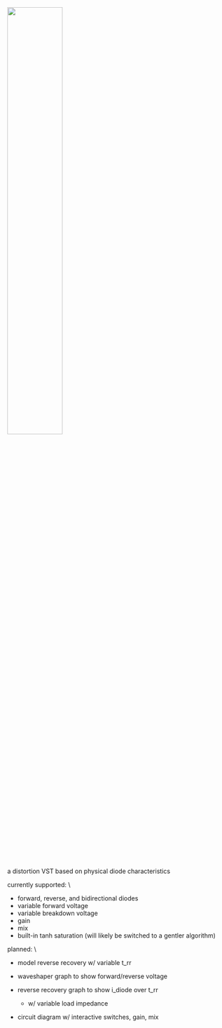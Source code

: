 <img src="https://user-images.githubusercontent.com/2028181/190067807-968b97f3-7624-452b-83de-4a14e7e11687.png" height=50% width=50%>

a distortion VST based on physical diode characteristics

currently supported: \
- forward, reverse, and bidirectional diodes
- variable forward voltage
- variable breakdown voltage
- gain
- mix
- built-in tanh saturation (will likely be switched to a gentler algorithm)

planned: \
- model reverse recovery w/ variable t_rr
- waveshaper graph to show forward/reverse voltage
- reverse recovery graph to show i_diode over t_rr

  - w/ variable load impedance
- circuit diagram w/ interactive switches, gain, mix
